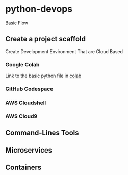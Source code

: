# python-devops
Basic Flow


## Create a project scaffold

Create Development Environment That are Cloud Based

### Google Colab
Link to the basic python file in [colab](https://colab.research.google.com/github/RajratanWankhade/pydevops/blob/main/basic_python.ipynb)
### GitHub Codespace
### AWS Cloudshell
### AWS Cloud9




## Command-Lines Tools


## Microservices


## Containers
